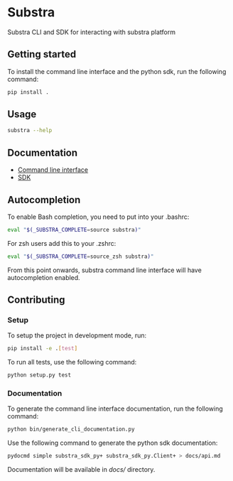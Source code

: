 # Substra

Substra CLI and SDK for interacting with substra platform

## Getting started
To install the command line interface and the python sdk, run the following command:

```sh
pip install .
```

## Usage

```sh
substra --help
```

## Documentation

- [Command line interface](docs/cli.md)
- [SDK](docs/sdk.md)

## Autocompletion
To enable Bash completion, you need to put into your .bashrc:

```sh
eval "$(_SUBSTRA_COMPLETE=source substra)"
```

For zsh users add this to your .zshrc:

```sh
eval "$(_SUBSTRA_COMPLETE=source_zsh substra)"
```

From this point onwards, substra command line interface will have autocompletion enabled.

## Contributing
### Setup

To setup the project in development mode, run:

```sh
pip install -e .[test]
```

To run all tests, use the following command:

```sh
python setup.py test
```

### Documentation

To generate the command line interface documentation, run the following command:

```sh
python bin/generate_cli_documentation.py
```

Use the following command to generate the python sdk documentation:

```sh
pydocmd simple substra_sdk_py+ substra_sdk_py.Client+ > docs/api.md
```

Documentation will be available in *docs/* directory.
